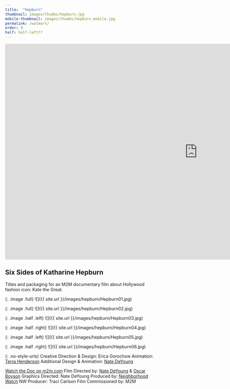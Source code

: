 ```yaml
---
title:  "hepburn"
thumbnail: images/thumbs/hepburn.jpg
mobile-thumbnail: images/thumbs/hepburn_mobile.jpg
permalink: /walmart/
order: 9
half: half-left??
---
```


<div class='embed-container'>
 <iframe src="https://player.vimeo.com/video/256810510?loop=1&color=f16961&title=0&byline=0&portrait=0" width="1250" height="703" frameborder="0" webkitallowfullscreen mozallowfullscreen allowfullscreen></iframe>
</div>

## **Six Sides of Katharine Hepburn**

Titles and packaging for an M2M documentary film about Hollywood fashion icon: Kate the Great.


{: .image .full}
![]({{ site.url }}/images/hepburn/Hepburn01.jpg)

{: .image .full}
![]({{ site.url }}/images/hepburn/Hepburn02.jpg)

{: .image .half .left}
![]({{ site.url }}/images/hepburn/Hepburn03.jpg)

{: .image .half .right}
![]({{ site.url }}/images/hepburn/Hepburn04.jpg)

{: .image .half .left}
![]({{ site.url }}/images/hepburn/Hepburn05.jpg)

{: .image .half .right}
![]({{ site.url }}/images/hepburn/Hepburn06.jpg)

{: .no-style-urls}
Creative Direction & Design: Erica Gorochow
Animation: [Terra Henderson](http://terrahenderson.com)
Additional Design & Animation: [Nate DeYoung](http://natedeyoung.com)

[Watch the Doc on m2m.com](m2m.tv/watch/six-sides-of-katharine-hepburn/feature-films)
Film Directed by: [Nate DeYoung](http://natedeyoung.com) & [Oscar Boyson](http://oscarboyson.com)
Graphics Directed: Nate DeYoung
Produced by: [Neighborhood Watch](http://neighborhoodwatch.com)
NW Producer: Traci Carlson
Film Commissioned by: M2M
